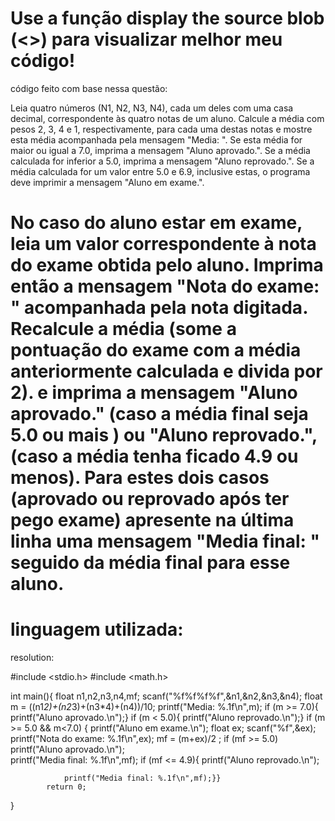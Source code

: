 Use a função display the source blob (<>) para visualizar melhor meu código!
===============================================================================================================
código feito com base nessa questão:

Leia quatro números (N1, N2, N3, N4), cada um deles com uma casa decimal, correspondente às quatro notas de um aluno. Calcule a média com pesos 2, 3, 4 e 1, respectivamente, para cada uma destas notas e mostre esta média acompanhada pela mensagem "Media: ". Se esta média for maior ou igual a 7.0, imprima a mensagem "Aluno aprovado.". Se a média calculada for inferior a 5.0, imprima a mensagem "Aluno reprovado.". Se a média calculada for um valor entre 5.0 e 6.9, inclusive estas, o programa deve imprimir a mensagem "Aluno em exame.".

No caso do aluno estar em exame, leia um valor correspondente à nota do exame obtida pelo aluno. Imprima então a mensagem "Nota do exame: " acompanhada pela nota digitada. Recalcule a média (some a pontuação do exame com a média anteriormente calculada e divida por 2). e imprima a mensagem "Aluno aprovado." (caso a média final seja 5.0 ou mais ) ou "Aluno reprovado.", (caso a média tenha ficado 4.9 ou menos). Para estes dois casos (aprovado ou reprovado após ter pego exame) apresente na última linha uma mensagem "Media final: " seguido da média final para esse aluno.
===============================================================================================================
linguagem utilizada: 
===============================================================================================================
resolution:

#include <stdio.h>
#include <math.h>

int main(){
	float n1,n2,n3,n4,mf;
	scanf("%f%f%f%f",&n1,&n2,&n3,&n4);
	float m = ((n1*2)+(n2*3)+(n3*4)+(n4))/10;
	printf("Media: %.1f\n",m);
	if (m >= 7.0){
		printf("Aluno aprovado.\n");}
		if (m < 5.0){
		printf("Aluno reprovado.\n");}
		if (m >= 5.0 && m<7.0) {
		printf("Aluno em exame.\n");
		float ex;
		scanf("%f",&ex);
		printf("Nota do exame: %.1f\n",ex);
	    mf = (m+ex)/2 ;
			if (mf >= 5.0)
				printf("Aluno aprovado.\n");				
				printf("Media final: %.1f\n",mf);
			if (mf <= 4.9){
				printf("Aluno reprovado.\n");
			
				printf("Media final: %.1f\n",mf);}}
			return 0;
}